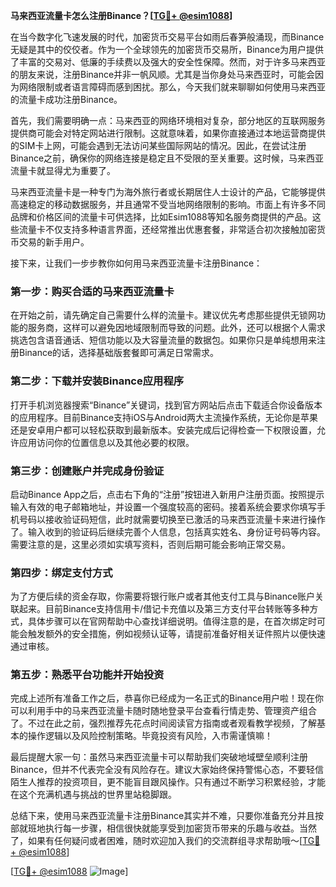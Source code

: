 **马来西亚流量卡怎么注册Binance？[[TG💪+ @esim1088](https://t.me/s/esim1088)]**

在当今数字化飞速发展的时代，加密货币交易平台如雨后春笋般涌现，而Binance无疑是其中的佼佼者。作为一个全球领先的加密货币交易所，Binance为用户提供了丰富的交易对、低廉的手续费以及强大的安全性保障。然而，对于许多马来西亚的朋友来说，注册Binance并非一帆风顺。尤其是当你身处马来西亚时，可能会因为网络限制或者语言障碍而感到困扰。那么，今天我们就来聊聊如何使用马来西亚的流量卡成功注册Binance。

首先，我们需要明确一点：马来西亚的网络环境相对复杂，部分地区的互联网服务提供商可能会对特定网站进行限制。这就意味着，如果你直接通过本地运营商提供的SIM卡上网，可能会遇到无法访问某些国际网站的情况。因此，在尝试注册Binance之前，确保你的网络连接是稳定且不受限的至关重要。这时候，马来西亚流量卡就显得尤为重要了。

马来西亚流量卡是一种专门为海外旅行者或长期居住人士设计的产品，它能够提供高速稳定的移动数据服务，并且通常不受当地网络限制的影响。市面上有许多不同品牌和价格区间的流量卡可供选择，比如Esim1088等知名服务商提供的产品。这些流量卡不仅支持多种语言界面，还经常推出优惠套餐，非常适合初次接触加密货币交易的新手用户。

接下来，让我们一步步教你如何用马来西亚流量卡注册Binance：

### 第一步：购买合适的马来西亚流量卡
在开始之前，请先确定自己需要什么样的流量卡。建议优先考虑那些提供无锁网功能的服务商，这样可以避免因地域限制而导致的问题。此外，还可以根据个人需求挑选包含语音通话、短信功能以及大容量流量的数据包。如果你只是单纯想用来注册Binance的话，选择基础版套餐即可满足日常需求。

### 第二步：下载并安装Binance应用程序
打开手机浏览器搜索“Binance”关键词，找到官方网站后点击下载适合你设备版本的应用程序。目前Binance支持iOS与Android两大主流操作系统，无论你是苹果还是安卓用户都可以轻松获取到最新版本。安装完成后记得检查一下权限设置，允许应用访问你的位置信息以及其他必要的权限。

### 第三步：创建账户并完成身份验证
启动Binance App之后，点击右下角的“注册”按钮进入新用户注册页面。按照提示输入有效的电子邮箱地址，并设置一个强度较高的密码。接着系统会要求你填写手机号码以接收验证码短信，此时就需要切换至已激活的马来西亚流量卡来进行操作了。输入收到的验证码后继续完善个人信息，包括真实姓名、身份证号码等内容。需要注意的是，这里必须如实填写资料，否则后期可能会影响正常交易。

### 第四步：绑定支付方式
为了方便后续的资金存取，你需要将银行账户或者其他支付工具与Binance账户关联起来。目前Binance支持信用卡/借记卡充值以及第三方支付平台转账等多种方式，具体步骤可以在官网帮助中心查找详细说明。值得注意的是，在首次绑定时可能会触发额外的安全措施，例如视频认证等，请提前准备好相关证件照片以便快速通过审核。

### 第五步：熟悉平台功能并开始投资
完成上述所有准备工作之后，恭喜你已经成为一名正式的Binance用户啦！现在你可以利用手中的马来西亚流量卡随时随地登录平台查看行情走势、管理资产组合了。不过在此之前，强烈推荐先花点时间阅读官方指南或者观看教学视频，了解基本的操作逻辑以及风险控制策略。毕竟投资有风险，入市需谨慎嘛！

最后提醒大家一句：虽然马来西亚流量卡可以帮助我们突破地域壁垒顺利注册Binance，但并不代表完全没有风险存在。建议大家始终保持警惕心态，不要轻信陌生人推荐的投资项目，更不能盲目跟风操作。只有通过不断学习积累经验，才能在这个充满机遇与挑战的世界里站稳脚跟。

总结下来，使用马来西亚流量卡注册Binance其实并不难，只要你准备充分并且按部就班地执行每一步骤，相信很快就能享受到加密货币带来的乐趣与收益。当然了，如果有任何疑问或者困难，随时欢迎加入我们的交流群组寻求帮助哦～[[TG💪+ @esim1088](https://t.me/s/esim1088)]

[[TG💪+ @esim1088](https://t.me/s/esim1088) ![Image](https://i.postimg.cc/4NQfJmqS/Snipaste-2025-05-13-00-14-12.png)]